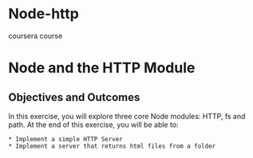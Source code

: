 # Node-http
coursera course
# Node and the HTTP Module
## Objectives and Outcomes

In this exercise, you will explore three core Node modules: HTTP, fs and path. At the end of this exercise, you will be able to:

    * Implement a simple HTTP Server
    * Implement a server that returns html files from a folder


